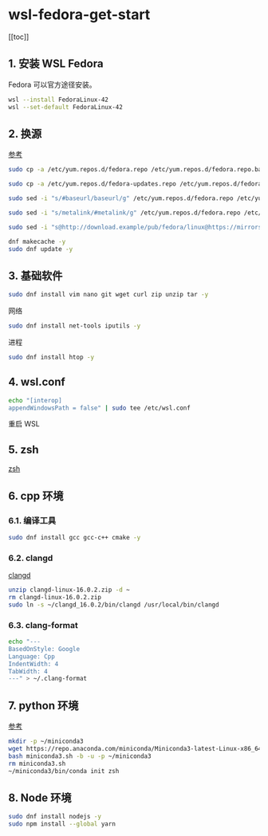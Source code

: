 # wsl-fedora-get-start

[[toc]]

## 1. 安装 WSL Fedora

Fedora 可以官方途径安装。

```sh
wsl --install FedoraLinux-42
wsl --set-default FedoraLinux-42
```

## 2. 换源

[参考](https://mirrors.huaweicloud.com/mirrorDetail/5ea14dee7c04483df02c7103)

```sh
sudo cp -a /etc/yum.repos.d/fedora.repo /etc/yum.repos.d/fedora.repo.backup

sudo cp -a /etc/yum.repos.d/fedora-updates.repo /etc/yum.repos.d/fedora-updates.repo.backup

sudo sed -i "s/#baseurl/baseurl/g" /etc/yum.repos.d/fedora.repo /etc/yum.repos.d/fedora-updates.repo

sudo sed -i "s/metalink/#metalink/g" /etc/yum.repos.d/fedora.repo /etc/yum.repos.d/fedora-updates.repo

sudo sed -i "s@http://download.example/pub/fedora/linux@https://mirrors.huaweicloud.com/fedora@g" /etc/yum.repos.d/fedora.repo /etc/yum.repos.d/fedora-updates.repo

dnf makecache -y
sudo dnf update -y
```

## 3. 基础软件

```sh
sudo dnf install vim nano git wget curl zip unzip tar -y
```

网络

```sh
sudo dnf install net-tools iputils -y
```

进程

```sh
sudo dnf install htop -y
```

## 4. wsl.conf

```sh
echo "[interop]
appendWindowsPath = false" | sudo tee /etc/wsl.conf
```

重启 WSL

## 5. zsh

[zsh](../../shell/settings.md#zsh)

## 6. cpp 环境

### 6.1. 编译工具

```sh
sudo dnf install gcc gcc-c++ cmake -y
```

### 6.2. clangd

[clangd](https://github.com/clangd/clangd/releases)

```sh
unzip clangd-linux-16.0.2.zip -d ~
rm clangd-linux-16.0.2.zip
sudo ln -s ~/clangd_16.0.2/bin/clangd /usr/local/bin/clangd
```

### 6.3. clang-format

```sh
echo "---
BasedOnStyle: Google
Language: Cpp
IndentWidth: 4
TabWidth: 4
---" > ~/.clang-format
```

## 7. python 环境

[参考](https://docs.conda.io/projects/miniconda/en/latest/)

```sh
mkdir -p ~/miniconda3
wget https://repo.anaconda.com/miniconda/Miniconda3-latest-Linux-x86_64.sh -O miniconda3.sh
bash miniconda3.sh -b -u -p ~/miniconda3
rm miniconda3.sh
~/miniconda3/bin/conda init zsh
```

## 8. Node 环境

```sh
sudo dnf install nodejs -y
sudo npm install --global yarn
```
